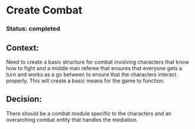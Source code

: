 # Create Combat

### Status: completed

## Context: 

Need to create a basic structure for combat involving characters that know how to fight and a middle man referee that ensures that everyone gets a turn and works as a go between to ensure that the characters interact properly. This will create a basic means for the game to function.

## Decision: 

There should be a combat module specific to the characters and an overarching combat entity that handles the mediation. 